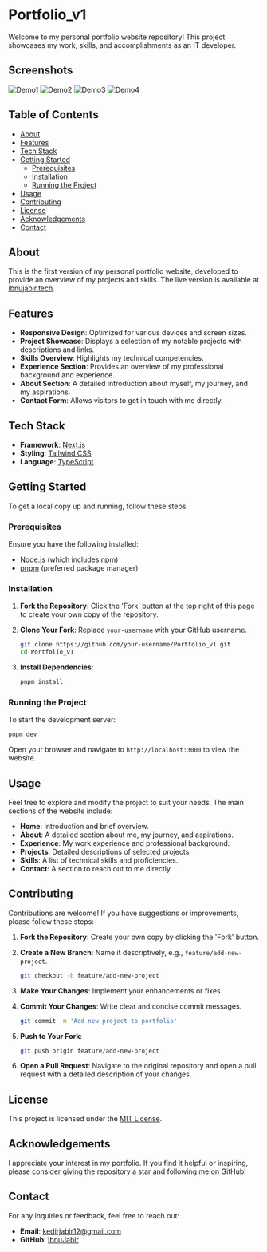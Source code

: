 # Portfolio_v1

Welcome to my personal portfolio website repository! This project showcases my work, skills, and accomplishments as an IT developer.

## Screenshots

![Demo1 ](src/assets/home.png)
![Demo2 ](src/assets/home-phone.png)
![Demo3 ](src/assets/home-light.png)
![Demo4 ](src/assets/home-light-phone.png)

## Table of Contents

- [About](#about)
- [Features](#features)
- [Tech Stack](#tech-stack)
- [Getting Started](#getting-started)
  - [Prerequisites](#prerequisites)
  - [Installation](#installation)
  - [Running the Project](#running-the-project)
- [Usage](#usage)
- [Contributing](#contributing)
- [License](#license)
- [Acknowledgements](#acknowledgements)
- [Contact](#contact)

## About

This is the first version of my personal portfolio website, developed to provide an overview of my projects and skills. The live version is available at [ibnujabir.tech](https://ibnujabir.tech/).

## Features

- **Responsive Design**: Optimized for various devices and screen sizes.
- **Project Showcase**: Displays a selection of my notable projects with descriptions and links.
- **Skills Overview**: Highlights my technical competencies.
- **Experience Section**: Provides an overview of my professional background and experience.
- **About Section**: A detailed introduction about myself, my journey, and my aspirations.
- **Contact Form**: Allows visitors to get in touch with me directly.

## Tech Stack

- **Framework**: [Next.js](https://nextjs.org/)
- **Styling**: [Tailwind CSS](https://tailwindcss.com/)
- **Language**: [TypeScript](https://www.typescriptlang.org/)

## Getting Started

To get a local copy up and running, follow these steps.

### Prerequisites

Ensure you have the following installed:

- [Node.js](https://nodejs.org/en/download/) (which includes npm)
- [pnpm](https://pnpm.io/installation) (preferred package manager)

### Installation

1. **Fork the Repository**: Click the 'Fork' button at the top right of this page to create your own copy of the repository.

2. **Clone Your Fork**: Replace `your-username` with your GitHub username.

   ```bash
   git clone https://github.com/your-username/Portfolio_v1.git
   cd Portfolio_v1
   ```

3. **Install Dependencies**:

   ```bash
   pnpm install
   ```

### Running the Project

To start the development server:

```bash
pnpm dev
```

Open your browser and navigate to `http://localhost:3000` to view the website.

## Usage

Feel free to explore and modify the project to suit your needs. The main sections of the website include:

- **Home**: Introduction and brief overview.
- **About**: A detailed section about me, my journey, and aspirations.
- **Experience**: My work experience and professional background.
- **Projects**: Detailed descriptions of selected projects.
- **Skills**: A list of technical skills and proficiencies.
- **Contact**: A section to reach out to me directly.

## Contributing

Contributions are welcome! If you have suggestions or improvements, please follow these steps:

1. **Fork the Repository**: Create your own copy by clicking the 'Fork' button.

2. **Create a New Branch**: Name it descriptively, e.g., `feature/add-new-project`.

   ```bash
   git checkout -b feature/add-new-project
   ```

3. **Make Your Changes**: Implement your enhancements or fixes.

4. **Commit Your Changes**: Write clear and concise commit messages.

   ```bash
   git commit -m 'Add new project to portfolio'
   ```

5. **Push to Your Fork**:

   ```bash
   git push origin feature/add-new-project
   ```

6. **Open a Pull Request**: Navigate to the original repository and open a pull request with a detailed description of your changes.

## License

This project is licensed under the [MIT License](LICENSE).

## Acknowledgements

I appreciate your interest in my portfolio. If you find it helpful or inspiring, please consider giving the repository a star and following me on GitHub!

## Contact

For any inquiries or feedback, feel free to reach out:

- **Email**: [kedirjabir12@gmail.com](mailto:kedirjabir12@gmail.com)
- **GitHub**: [IbnuJabir](https://github.com/IbnuJabir)

